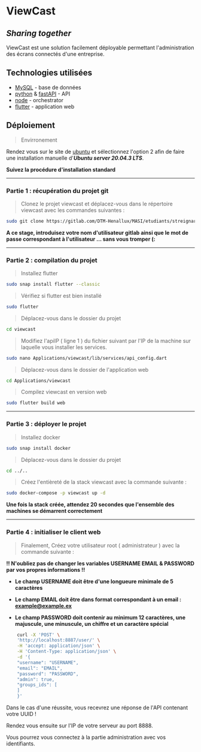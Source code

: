 # ViewCast

## _Sharing together_

ViewCast est une solution facilement déployable permettant l'administration des écrans connectés d'une entreprise.

## Technologies utilisées

- [MySQL] - base de données
- [python] & [fastAPI] - API
- [node] - orchestrator
- [flutter] - application web

## Déploiement

> Envirronement

Rendez vous sur le site de [ubuntu] et sélectionnez l'option 2 afin de faire une installation manuelle d'***Ubuntu server 20.04.3 LTS***.

**Suivez la procédure d'installation standard**
  
---

### Partie 1 : récupération du projet git

> Clonez le projet viewcast et déplacez-vous dans le répertoire viewcast avec les commandes suivantes :

```sh
sudo git clone https://gitlab.com/DTM-Henallux/MASI/etudiants/streignard-remi/web/viewcast.git
```

**A ce stage, introduisez votre nom d'utilisateur gitlab ainsi que le mot de passe correspondant à l'utilisateur ... sans vous tromper (:**

---

### Partie 2 : compilation du projet

> Installez flutter

```sh
sudo snap install flutter --classic
```

> Vérifiez si flutter est bien installé

```sh
sudo flutter
```

> Déplacez-vous dans le dossier du projet

```sh
cd viewcast
```

> Modifiez l'apiIP ( ligne 1 ) du fichier suivant par l'IP de la machine sur laquelle vous installer les services.

```sh
sudo nano Applications/viewcast/lib/services/api_config.dart
```

> Déplacez-vous dans le dossier de l'application web

```sh
cd Applications/viewcast
```

> Compilez viewcast en version web

```sh
sudo flutter build web
```

---

### Partie 3 : déployer le projet

> Installez docker 

```sh
sudo snap install docker
```

> Déplacez-vous dans le dossier du projet

```sh
cd ../..
```


> Créez l'entièreté de la stack viewcast avec la commande suivante : 

```sh
sudo docker-compose -p viewcast up -d
```

**Une fois la stack créée, attendez 20 secondes que l'ensemble des machines se démarrent correctement**

---

### Partie 4 : initialiser le client web

> Finalement, Créez votre utilisateur root ( administrateur ) avec la commande suivante :

**!! N'oubliez pas de changer les variables USERNAME EMAIL & PASSWORD par vos propres informations !!**

- **Le champ USERNAME doit être d'une longueure minimale de 5 caractères**

- **Le champ EMAIL doit être dans format correspondant à un email : example@example.ex**

- **Le champ PASSWORD doit contenir au minimum 12 caractères, une majuscule, une minuscule, un chiffre et un caractère spécial**

```sh
    curl -X 'POST' \
    'http://localhost:8887/user/' \
    -H 'accept: application/json' \
    -H 'Content-Type: application/json' \
    -d '{
    "username": "USERNAME",
    "email": "EMAIL",
    "password": "PASSWORD",
    "admin": true,
    "groups_ids": [
    ]
    }'
```

Dans le cas d'une réussite, vous recevrez une réponse de l'API contenant votre UUID !

Rendez vous ensuite sur l'IP de votre serveur au port 8888.

Vous pourrez vous connectez à la partie administration avec vos identifiants.


   [mysql]: <https://www.mysql.com/fr/>
   [python]: <https://www.python.org/>
   [fastapi]: <https://fastapi.tiangolo.com/>
   [node]: <https://nodejs.org/en/>
   [flutter]: <https://flutter.dev/>
   [ubuntu]: <https://ubuntu.com/download/server>